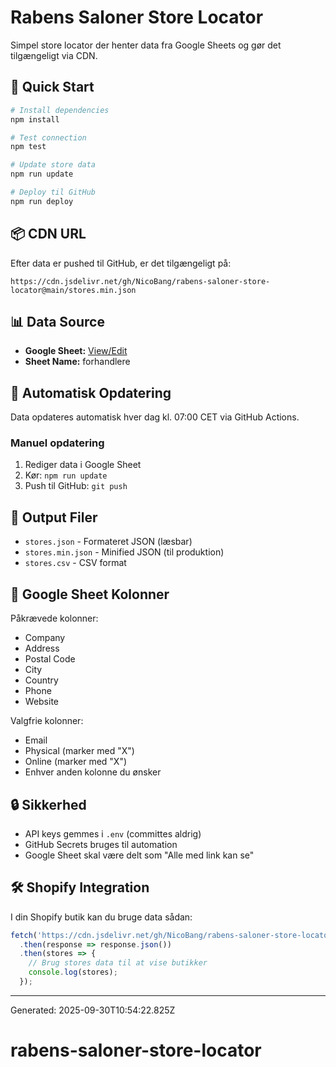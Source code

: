 # Rabens Saloner Store Locator

Simpel store locator der henter data fra Google Sheets og gør det tilgængeligt via CDN.

## 🚀 Quick Start

```bash
# Install dependencies
npm install

# Test connection
npm test

# Update store data
npm run update

# Deploy til GitHub
npm run deploy
```

## 📦 CDN URL

Efter data er pushed til GitHub, er det tilgængeligt på:

```
https://cdn.jsdelivr.net/gh/NicoBang/rabens-saloner-store-locator@main/stores.min.json
```

## 📊 Data Source

- **Google Sheet:** [View/Edit](https://docs.google.com/spreadsheets/d/1hjVPF4fAlZJpdA314T2N-NH1ZU_1kfFn1Htn3FmPcYg)
- **Sheet Name:** forhandlere

## 🔄 Automatisk Opdatering

Data opdateres automatisk hver dag kl. 07:00 CET via GitHub Actions.

### Manuel opdatering

1. Rediger data i Google Sheet
2. Kør: `npm run update`
3. Push til GitHub: `git push`

## 📁 Output Filer

- `stores.json` - Formateret JSON (læsbar)
- `stores.min.json` - Minified JSON (til produktion)
- `stores.csv` - CSV format

## 📝 Google Sheet Kolonner

Påkrævede kolonner:
- Company
- Address
- Postal Code
- City
- Country
- Phone
- Website

Valgfrie kolonner:
- Email
- Physical (marker med "X")
- Online (marker med "X")
- Enhver anden kolonne du ønsker

## 🔒 Sikkerhed

- API keys gemmes i `.env` (committes aldrig)
- GitHub Secrets bruges til automation
- Google Sheet skal være delt som "Alle med link kan se"

## 🛠️ Shopify Integration

I din Shopify butik kan du bruge data sådan:

```javascript
fetch('https://cdn.jsdelivr.net/gh/NicoBang/rabens-saloner-store-locator@main/stores.min.json')
  .then(response => response.json())
  .then(stores => {
    // Brug stores data til at vise butikker
    console.log(stores);
  });
```

---
Generated: 2025-09-30T10:54:22.825Z
# rabens-saloner-store-locator

